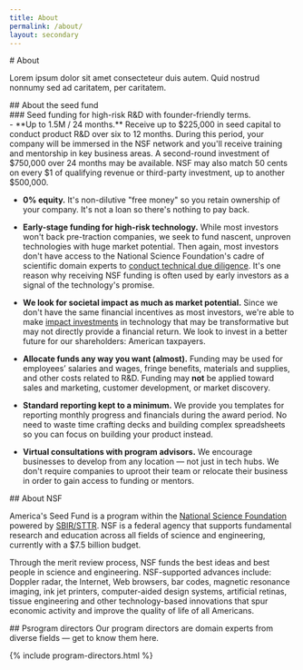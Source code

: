 ```yaml
---
title: About
permalink: /about/
layout: secondary
---
```

<section class="section-header">
<div class="usa-section usa-content usa-grid" markdown="1">
# About

Lorem ipsum dolor sit amet consecteteur duis autem. Quid nostrud nonnumy sed ad caritatem, per caritatem.
</div>
</section>
<section class="section-about-asf">
<div class="usa-section usa-content usa-grid" markdown="1">
## About the seed fund

<div class="usa-width-one-third" markdown="1">
### Seed funding for high-risk R&D with founder-friendly terms.
</div>

<div class="usa-width-two-thirds" markdown="1">
- **Up to 1.5M / 24 months.** Receive up to $225,000 in seed capital to conduct product R&D over six to 12 months. During this period, your company will be immersed in the NSF network and you'll receive training and mentorship in key business areas. A second-round investment of $750,000 over 24 months may be available. NSF may also match 50 cents on every $1 of qualifying revenue or third-party investment, up to another $500,000.

- **0% equity.** It's non-dilutive "free money" so you retain ownership of your company. It's not a loan so there's nothing to pay back.

- **Early-stage funding for high-risk technology.** While most investors won't back pre-traction companies, we seek to fund nascent, unproven technologies with huge market potential. Then again, most investors don't have access to the National Science Foundation's cadre of scientific domain experts to [conduct technical due diligence](#). It's one reason why receiving NSF funding is often used by early investors as a signal of the technology's promise.

- **We look for societal impact as much as market potential.** Since we don't have the same financial incentives as most investors, we're able to make [impact investments](#) in technology that may be transformative but may not directly provide a financial return. We look to invest in a better future for our shareholders: American taxpayers.

- **Allocate funds any way you want (almost).** Funding may be used for employees’ salaries and wages, fringe benefits, materials and supplies, and other costs related to R&D. Funding may **not** be applied toward sales and marketing, customer development, or market discovery.

- **Standard reporting kept to a minimum.** We provide you templates for reporting monthly progress and financials during the award period. No need to waste time crafting decks and building complex spreadsheets so you can focus on building your product instead.

- **Virtual consultations with program advisors.** We encourage businesses to develop from any location — not just in tech hubs. We don't require companies to uproot their team or relocate their business in order to gain access to funding or mentors.
</div>
</div>
</section>
<section class="section-about-nsf">
<div class="usa-section usa-content usa-grid" markdown="1">
## About NSF

America's Seed Fund is a program within the [National Science Foundation](#) powered by [SBIR/STTR](#). NSF is a federal agency that supports fundamental research and education across all fields of science and engineering, currently with a $7.5 billion budget.

Through the merit review process, NSF funds the best ideas and best people in science and engineering. NSF-supported advances include: Doppler radar, the Internet, Web browsers, bar codes, magnetic resonance imaging, ink jet printers, computer-aided design systems, artificial retinas, tissue engineering and other technology-based innovations that spur economic activity and improve the quality of life of all Americans.

</div>
</section>

<section class="section-program-directors">
<div class="usa-section usa-content usa-grid" markdown="1">
## Psrogram directors
Our program directors are domain experts from diverse fields — get to know them here.

{% include program-directors.html %}
</div>
</section>
